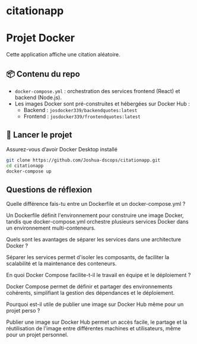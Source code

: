# citationapp

# Projet Docker

Cette application affiche une citation aléatoire.

## 📦 Contenu du repo

- `docker-compose.yml` : orchestration des services frontend (React) et backend (Node.js).
- Les images Docker sont pré-construites et hébergées sur Docker Hub :
  - Backend : `josdocker339/backendquotes:latest`
  - Frontend : `josdocker339/frontendquotes:latest`

## 🚀 Lancer le projet

Assurez-vous d’avoir Docker Desktop installé

```bash
git clone https://github.com/Joshua-dscops/citationapp.git
cd citationapp
docker-compose up
```

## Questions de réflexion

Quelle différence fais-tu entre un Dockerfile et un docker-compose.yml ?

Un Dockerfile définit l'environnement pour construire une image Docker, tandis que docker-compose.yml orchestre plusieurs services Docker dans un environnement multi-conteneurs.

Quels sont les avantages de séparer les services dans une architecture Docker ?

Séparer les services permet d'isoler les composants, de faciliter la scalabilité et la maintenance des conteneurs.

En quoi Docker Compose facilite-t-il le travail en équipe et le déploiement ?

Docker Compose permet de définir et partager des environnements cohérents, simplifiant la gestion des dépendances et le déploiement.

Pourquoi est-il utile de publier une image sur Docker Hub même pour un projet perso ?

Publier une image sur Docker Hub permet un accès facile, le partage et la réutilisation de l'image entre différentes machines et utilisateurs, même pour un projet personnel.
